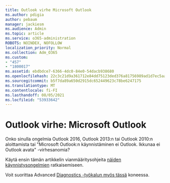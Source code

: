 ```yaml
---
title: Outlook virhe Microsoft Outlook
ms.author: pdigia
author: pebaum
manager: jackiesm
ms.audience: Admin
ms.topic: article
ms.service: o365-administration
ROBOTS: NOINDEX, NOFOLLOW
localization_priority: Normal
ms.collection: Adm_O365
ms.custom:
- "457"
- "1800017"
ms.assetid: ebdbdce7-6366-4dc0-84e0-54dacb938680
ms.openlocfilehash: 22c3c21d9a361712e84dd75123ded376a81756989ad1d7ec5aa573e0046c04b8
ms.sourcegitcommit: b5f7da89a650d2915dc652449623c78be6247175
ms.translationtype: MT
ms.contentlocale: fi-FI
ms.lasthandoff: 08/05/2021
ms.locfileid: "53933642"
---
```

# <a name="outlook-error-cannot-start-microsoft-outlook"></a>Outlook virhe: Microsoft Outlook

Onko sinulla ongelmia Outlook 2016, Outlook 2013:n tai Outlook 2010:n aloittamista tai "Microsoft Outlook:n käynnistäminen ei Outlook. Ikkunaa ei Outlook avata" -virhesanomia?
  
Käytä ensin tämän artikkelin vianmääritysohjeita [näiden käynnistysongelmien](https://support.office.com/article/I-can-t-start-Microsoft-Outlook-2016-2013-or-2010-or-receive-the-error-Cannot-start-Microsoft-Office-Outlook-Cannot-open-the-Outlook-Window-d1f69da6-b333-4650-97bf-4d77bd7abb85) ratkaisemiseen. 
  
Voit suorittaa Advanced [Diagnostics -työkalun myös tässä](https://aka.ms/SaRA-OutlookAdvDiagnostics) koneessa.